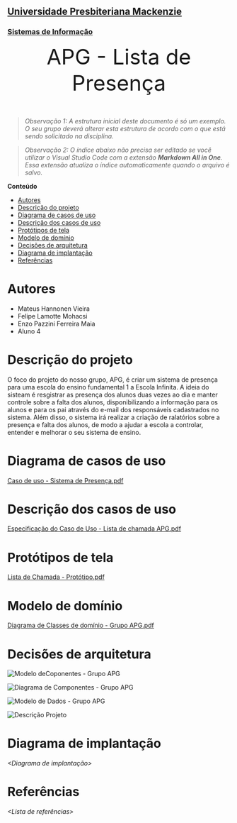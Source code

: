 <h2><a href= "https://www.mackenzie.br">Universidade Presbiteriana Mackenzie</a></h2>
<h3><a href= "https://www.mackenzie.br/graduacao/sao-paulo-higienopolis/sistemas-de-informacao">Sistemas de Informação</a></h3>


<font size="+12"><center>
APG - Lista de Presença
</center></font>

>*Observação 1: A estrutura inicial deste documento é só um exemplo. O seu grupo deverá alterar esta estrutura de acordo com o que está sendo solicitado na disciplina.*

>*Observação 2: O índice abaixo não precisa ser editado se você utilizar o Visual Studio Code com a extensão **Markdown All in One**. Essa extensão atualiza o índice automaticamente quando o arquivo é salvo.*

**Conteúdo**

- [Autores](#autores)
- [Descrição do projeto](#descrição-do-projeto)
- [Diagrama de casos de uso](#diagrama-de-casos-de-uso)
- [Descrição dos casos de uso](#descrição-dos-casos-de-uso)
- [Protótipos de tela](#protótipos-de-tela)
- [Modelo de domínio](#modelo-de-domínio)
- [Decisões de arquitetura](#decisões-de-arquitetura)
- [Diagrama de implantação](#diagrama-de-implantação)
- [Referências](#referências)


# Autores

* Mateus Hannonen Vieira
* Felipe Lamotte Mohacsi
* Enzo Pazzini Ferreira Maia
* Aluno 4



# Descrição do projeto

O foco do projeto do nosso grupo, APG, é criar um sistema de presença para uma escola do ensino fundamental 1 a Escola Infinita. A ideia do sisteam é resgistrar as presença dos alunos duas vezes ao dia e manter controle sobre a falta dos alunos, disponibilizando a informação para os alunos e para os pai através do e-mail dos responsáveis cadastrados no sistema. Além disso, o sistema irá realizar a criação de ralatórios sobre a presença e falta dos alunos, de modo a ajudar a escola a controlar, entender e melhorar o seu sistema de ensino.

# Diagrama de casos de uso

[Caso de uso - Sistema de Presença.pdf](https://github.com/MeTets/ppads-2023s1/files/10778185/Caso.de.uso.-.Sistema.de.Presenca.pdf)

# Descrição dos casos de uso

[Especificação do Caso de Uso - Lista de chamada APG.pdf](https://github.com/MeTets/ppads-2023s1/files/10778184/Especificacao.do.Caso.de.Uso.-.Lista.de.chamada.APG.pdf)

# Protótipos de tela

[Lista de Chamada - Protótipo.pdf](https://github.com/MeTets/ppads-2023s1/files/10778186/Lista.de.Chamada.-.Prototipo.pdf)

# Modelo de domínio

[Diagrama de Classes de domínio - Grupo APG.pdf](https://github.com/MeTets/ppads-2023s1/files/10853859/Diagrama.de.Classes.de.dominio.-.Grupo.APG.pdf)

# Decisões de arquitetura

![Modelo deCoponentes - Grupo APG](https://user-images.githubusercontent.com/90905651/221999786-7df787cb-69b0-4376-8003-c42ea9811a6b.jpeg)


![Diagrama de Componentes - Grupo APG](https://user-images.githubusercontent.com/90905651/221999844-db1c4805-84f2-496d-9b2f-2f31454fe972.jpeg)


![Modelo de Dados - Grupo APG](https://user-images.githubusercontent.com/90905651/222000031-73d0bf62-69db-4a3f-bd3e-efca5ef37b4f.jpeg)


![Descrição Projeto](https://user-images.githubusercontent.com/90905651/222021490-93d2e4e5-7ae4-408f-bb34-c6898a510ba2.PNG)


# Diagrama de implantação

*&lt;Diagrama de implantação&gt;*

# Referências

*&lt;Lista de referências&gt;*
